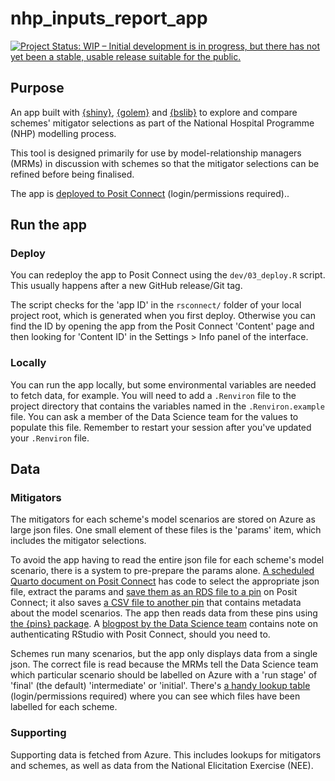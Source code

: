 # nhp_inputs_report_app

<!-- badges: start -->
[![Project Status: WIP – Initial development is in progress, but there has not yet been a stable, usable release suitable for the public.](https://www.repostatus.org/badges/latest/wip.svg)](https://www.repostatus.org/#wip)
<!-- badges: end -->

## Purpose

An app built with [{shiny}](https://shiny.posit.co/), [{golem}](https://thinkr-open.github.io/golem/) and [{bslib}](https://rstudio.github.io/bslib/) to explore and compare schemes' mitigator selections as part of the National Hospital Programme (NHP) modelling process. 

This tool is designed primarily for use by model-relationship managers (MRMs) in discussion with schemes so that the mitigator selections can be refined before being finalised.

The app is [deployed to Posit Connect](https://connect.strategyunitwm.nhs.uk/nhp/mitigator-comparisons/) (login/permissions required)..

## Run the app

### Deploy

You can redeploy the app to Posit Connect using the `dev/03_deploy.R` script.
This usually happens after a new GitHub release/Git tag.

The script checks for the 'app ID' in the `rsconnect/` folder of your local project root, which is generated when you first deploy.
Otherwise you can find the ID by opening the app from the Posit Connect 'Content' page and then looking for 'Content ID' in the Settings > Info panel of the interface.

### Locally

You can run the app locally, but some environmental variables are needed to fetch data, for example.
You will need to add a `.Renviron` file to the project directory that contains the variables named in the `.Renviron.example` file.
You can ask a member of the Data Science team for the values to populate this file.
Remember to restart your session after you've updated your `.Renviron` file.

## Data

### Mitigators

The mitigators for each scheme's model scenarios are stored on Azure as large json files.
One small element of these files is the 'params' item, which includes the mitigator selections.

To avoid the app having to read the entire json file for each scheme's model scenario, there is a system to pre-prepare the params alone.
[A scheduled Quarto document on Posit Connect](https://connect.strategyunitwm.nhs.uk/nhp/tagged-runs-params-report/) has code to select the appropriate json file, extract the params and [save them as an RDS file to a pin](https://connect.strategyunitwm.nhs.uk/content/32c7f642-e420-448d-b888-bf655fc8fa8b/) on Posit Connect; it also saves [a CSV file to another pin](https://connect.strategyunitwm.nhs.uk/content/811dbaf9-18fe-43aa-bf8e-06b0df66004e/) that contains metadata about the model scenarios.
The app then reads data from these pins using [the {pins} package](https://pins.rstudio.com/).
A [blogpost by the Data Science team](https://the-strategy-unit.github.io/data_science/blogs/posts/2024-05-22-storing-data-safely/#posit-connect-pins) contains note on authenticating RStudio with Posit Connect, should you need to.

Schemes run many scenarios, but the app only displays data from a single json.
The correct file is read because the MRMs tell the Data Science team which particular scenario should be labelled on Azure with a 'run stage' of 'final' (the default) 'intermediate' or 'initial'.
There's [a handy lookup table](https://connect.strategyunitwm.nhs.uk/nhp/tagged_runs/nhp-tagged-runs.html) (login/permissions required) where you can see which files have been labelled for each scheme.

### Supporting

Supporting data is fetched from Azure.
This includes lookups for mitigators and schemes, as well as data from the National Elicitation Exercise (NEE).
